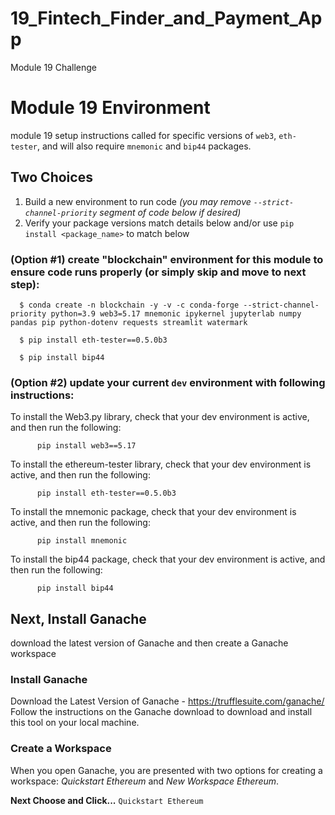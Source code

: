 # 19_Fintech_Finder_and_Payment_App
Module 19 Challenge


# Module 19 Environment
module 19 setup instructions called for specific versions of `web3`, `eth-tester`, and will also require `mnemonic` and `bip44` packages.

## Two Choices
1) Build a new environment to run code *(you may remove `--strict-channel-priority` segment of code below if desired)*
2) Verify your package versions match details below and/or use `pip install <package_name>` to match below

  ### (Option #1) create "blockchain" environment for this module to ensure code runs properly (or simply skip and move to next step): 
      $ conda create -n blockchain -y -v -c conda-forge --strict-channel-priority python=3.9 web3=5.17 mnemonic ipykernel jupyterlab numpy pandas pip python-dotenv requests streamlit watermark
      
      $ pip install eth-tester==0.5.0b3

      $ pip install bip44

  ### (Option #2) update your current `dev` environment with following instructions: 

To install the Web3.py library, check that your dev environment is active, and then run the following:
      
          pip install web3==5.17
      
To install the ethereum-tester library, check that your dev environment is active, and then run the following:
      
          pip install eth-tester==0.5.0b3
      
To install the mnemonic package, check that your dev environment is active, and then run the following:
      
          pip install mnemonic
          
To install the bip44 package, check that your dev environment is active, and then run the following:
      
          pip install bip44

      
## Next, Install Ganache
download the latest version of Ganache and then create a Ganache workspace

  ### Install Ganache
Download the Latest Version of Ganache - https://trufflesuite.com/ganache/
Follow the instructions on the Ganache download to download and install this tool on your local machine.

  ### Create a Workspace
When you open Ganache, you are presented with two options for creating a workspace: *Quickstart Ethereum* and *New Workspace Ethereum*. 

  **Next Choose and Click...** `Quickstart Ethereum`


